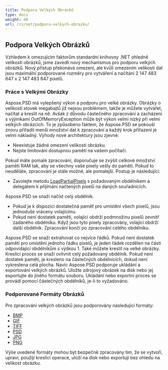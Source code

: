 ```yaml
---
title: Podpora Velkých Obrázků
type: docs
weight: 40
url: /cs/net/podpora-velkych-obrazku/
---
```


## **Podpora Velkých Obrázků**
Vzhledem k omezujícím faktorům standardní knihovny .NET ohledně velikosti obrázků, jsme zavedli nový mechanismus pro podporu velkých obrázků. Nový přístup překonává omezení, ale kvůli omezením velikosti dat jsou maximální podporované rozměry pro vytváření a načítání 2 147 483 647 x 2 147 483 647 pixelů.
### **Práce s Velkými Obrázky**
Aspose.PSD má vylepšený výkon a podporu pro velké obrázky. Obrázky o velikosti stovek megabajtů již nejsou problémem, takže je můžete vytvářet, načítat a kreslit na ně. Avšak z důvodu částečného zpracování a zacházení s výjimkami OutOfMemoryException může být výkon velmi nízký při velmi velkých obrázcích. To je způsobeno faktem, že Aspose.PSD se pokouší znovu přiřadit menší množství dat k zpracování a každý krok přiřazení je velmi nákladný. Výhody nové architektury jsou zjevné:

- Neexistuje žádné omezení velikosti obrázku.
- Nejste limitováni dostupnou pamětí na vašem počítači.

Pokud máte pomalé zpracování, doporučuje se zvýšit celkové množství paměti RAM tak, aby se všechny vaše pixely vešly do paměti. Pokud to neuděláte, zpracování je stále možné, ale pomalejší. Postup je následující:

- Zavolejte metodu [LoadPartialPixels](https://reference.aspose.com/psd/net/aspose.psd/rasterimage/methods/loadpartialpixels) s požadovaným obdélníkem a delegátem k přijímání načtených pixelů na daných souřadnicích.

Aspose.PSD se snaží načíst celý obdélník.

- Pokud je k dispozici dostatečná paměť pro umístění všech pixelů, jsou jednoduše vráceny volajícímu.
- Pokud není dostatek paměti, volající obdrží podmnožinu pixelů zevnitř zadaného obdélníku. Když jsou tyto pixely zpracovány, volající obdrží další obdélník. Zpracování končí po zpracování celého obdélníku.

Aspose.PSD se snaží extrahovat co nejvíce řádků. Pokud není dostatek paměti pro umístění jednoho řádku pixelů, je jeden řádek rozdělen na části odpovídající obdélníkům s výškou 1. Také můžete kreslit na velké obrázky. Kreslicí proces se snaží ovlivnit celý požadovaný obdélník. Pokud není dostatek paměti, je kresleno na částečných obdélnících, dokud není vykreslena celá plocha. Navíc Aspose.PSD podporuje ukládání a exportování velkých obrázků. Uložte zdrojový obrázek na disk nebo jej exportujte do jiného formátu souboru. Ukládání nebo exportní proces se provádí pomocí částečných obdélníků, je-li to vyžadováno. 
### **Podporované Formáty Obrázků**
Pro zpracování velkých obrázků jsou podporovány následující formáty:

- [BMP](https://reference.aspose.com/psd/net/aspose.psd.imageoptions/bmpoptions)
- [GIF](https://reference.aspose.com/psd/net/aspose.psd.imageoptions/gifoptions)
- [TIFF](https://reference.aspose.com/psd/net/aspose.psd.imageoptions/tiffoptions)
- [PSD](https://reference.aspose.com/psd/net/aspose.psd.imageoptions/psdoptions)
- [JPG](https://reference.aspose.com/psd/net/aspose.psd.imageoptions/jpegoptions)
- [PNG](https://reference.aspose.com/psd/net/aspose.psd.imageoptions/pngoptions)

Výše uvedené formáty mohou být bezpečně zpracovány tím, že se vytvoří, upraví, použijí kreslicí operace, uloží na disk nebo exportují bez ohledu na velikost obrázku.
